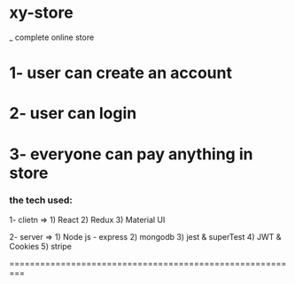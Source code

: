 # xy-store

_ complete online store 
# 1- user can create an account 
# 2- user can login 
# 3- everyone can pay anything in store 


### the tech used:
1- clietn => 1) React
             2) Redux
             3) Material UI
             
2- server => 1) Node js - express
             2) mongodb
             3) jest & superTest
             4) JWT & Cookies
             5) stripe
             
=========================================================           
